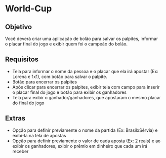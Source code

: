 # World-Cup

## Objetivo

Você deverá criar uma aplicação de bolão para salvar os palpites, informar o placar final do jogo e exibir quem foi o campeão do bolão.

## Requisitos

- Tela para informar o nome da pessoa e o placar que ela irá apostar (Ex: Lorena e 1x1), com botão para salvar o palpite.
- Botão para encerrar os palpites
- Após clicar para encerrar os palpites, exibir tela com campo para inserir o placar final do jogo e botão para exibir os ganhadores
- Tela para exibir o ganhador/ganhadores, que apostaram o mesmo placar do final do jogo
 
## Extras

- Opção para definir previamente o nome da partida (Ex: BrasilxSérvia) e exibi-la na tela de apostas
- Opção para definir previamente o valor de cada aposta (Ex: 2 reais) e ao exibir os ganhadores, exibir o prêmio em dinheiro que cada um irá receber
